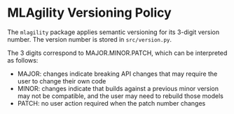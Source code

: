 # MLAgility Versioning Policy

The `mlagility` package applies semantic versioning for its 3-digit version number. The version number is stored in `src/version.py`.

The 3 digits correspond to MAJOR.MINOR.PATCH, which can be interpreted as follows:
* MAJOR: changes indicate breaking API changes that may require the user to change their own code
* MINOR: changes indicate that builds against a previous minor version may not be compatible, and the user may need to rebuild those models
* PATCH: no user action required when the patch number changes
